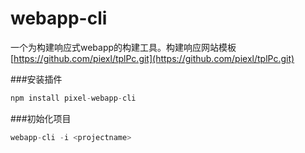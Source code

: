 # webapp-cli
一个为构建响应式webapp的构建工具。构建响应网站模板[https://github.com/piexl/tplPc.git](https://github.com/piexl/tplPc.git)

###安装插件
```python
npm install pixel-webapp-cli
```

###初始化项目

```python
webapp-cli -i <projectname>
```
